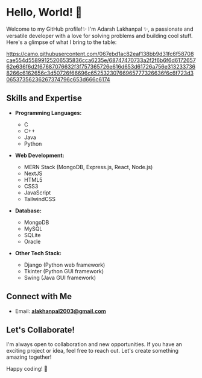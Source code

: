 
<!--
**adarsh716/adarsh716** is a ✨ _special_ ✨ repository because its `README.md` (this file) appears on your GitHub profile.

Here are some ideas to get you started:

- 🔭 I’m currently working on ...
- 🌱 I’m currently learning ...
- 👯 I’m looking to collaborate on ...
- 🤔 I’m looking for help with ...
- 💬 Ask me about ...
- 📫 How to reach me: ...
- 😄 Pronouns: ...
- ⚡ Fun fact: ...
-->


# Hello, World! 👋

Welcome to my GitHub profile!✨ I'm Adarsh Lakhanpal ✨, a passionate and versatile developer with a love for solving problems and building cool stuff. Here's a glimpse of what I bring to the table:

https://camo.githubusercontent.com/067ebd1ac82eaf138bb9d31fc6f58708cae554d55899125206535836cca6235e/68747470733a2f2f6b6f6d617265762e636f6d2f67687076632f3f757365726e616d653d61726a756e3132337368266c6162656c3d50726f66696c65253230766965777326636f6c6f723d306537356236267374796c653d666c6174
## Skills and Expertise

- **Programming Languages:**
  - C
  - C++
  - Java
  - Python

- **Web Development:**
  - MERN Stack (MongoDB, Express.js, React, Node.js)
  - NextJS
  - HTML5
  - CSS3
  - JavaScript
  - TailwindCSS

- **Database:**
  - MongoDB
  - MySQL
  - SQLite
  - Oracle

- **Other Tech Stack:**
  - Django (Python web framework)
  - Tkinter (Python GUI framework)
  - Swing (Java GUI framework)

## Connect with Me

- Email: **alakhanpal2003@gmail.com**

## Let's Collaborate!

I'm always open to collaboration and new opportunities. If you have an exciting project or idea, feel free to reach out. Let's create something amazing together!

Happy coding! 🚀
